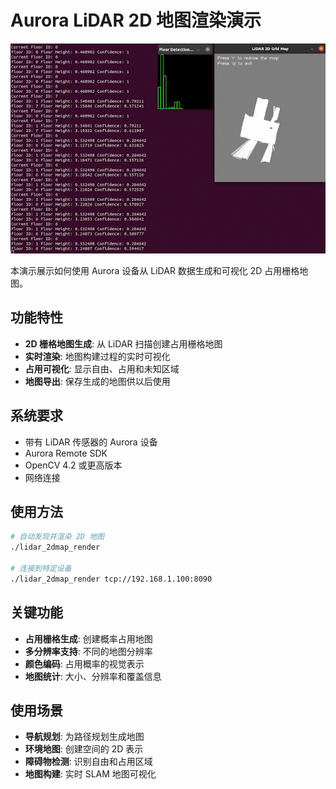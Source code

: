 # Aurora LiDAR 2D 地图渲染演示

![LiDAR 2D Map Render Demo](../../res/demo_lidar_2dmap.gif)

本演示展示如何使用 Aurora 设备从 LiDAR 数据生成和可视化 2D 占用栅格地图。

## 功能特性

- **2D 栅格地图生成**: 从 LiDAR 扫描创建占用栅格地图
- **实时渲染**: 地图构建过程的实时可视化
- **占用可视化**: 显示自由、占用和未知区域
- **地图导出**: 保存生成的地图供以后使用

## 系统要求

- 带有 LiDAR 传感器的 Aurora 设备
- Aurora Remote SDK
- OpenCV 4.2 或更高版本
- 网络连接

## 使用方法

```bash
# 自动发现并渲染 2D 地图
./lidar_2dmap_render

# 连接到特定设备
./lidar_2dmap_render tcp://192.168.1.100:8090
```

## 关键功能

- **占用栅格生成**: 创建概率占用地图
- **多分辨率支持**: 不同的地图分辨率
- **颜色编码**: 占用概率的视觉表示
- **地图统计**: 大小、分辨率和覆盖信息

## 使用场景

- **导航规划**: 为路径规划生成地图
- **环境地图**: 创建空间的 2D 表示
- **障碍物检测**: 识别自由和占用区域
- **地图构建**: 实时 SLAM 地图可视化